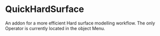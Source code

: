 # QuickHardSurface
An addon for a more efficient Hard surface modelling workflow. 
The only Operator is currently located in the object Menu.
